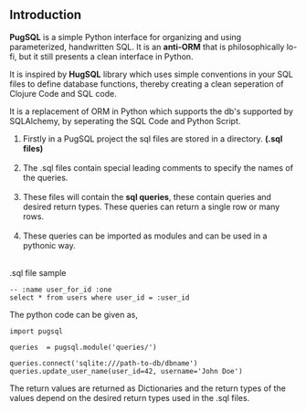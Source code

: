## Introduction

<b>PugSQL</b> is a simple Python interface for organizing and using parameterized, handwritten SQL. It is an <b>anti-ORM</b> that is philosophically lo-fi, but it still presents a clean interface in Python.

It is inspired by <b>HugSQL</b> library which uses simple conventions in your SQL files to define database functions, thereby creating a clean seperation of Clojure Code and SQL code.

It is a replacement of ORM in Python which supports the db's supported by SQLAlchemy, by seperating the SQL Code and Python Script. 
 
<ol>
    <li> Firstly in a PugSQL project the sql files are stored in a directory. <b>(.sql files) </b>
    </li>
    <br>
    <li> The .sql files contain special leading comments to specify the names of the queries. 
    </li>
    <br>
    <li> These files will contain the <b>sql queries</b>, these contain queries and desired return types. These queries can return a single row or many rows. 
    </li>
    <br>
    <li> These queries can be imported as modules and can be used in a pythonic way.
    </li>
    <br>
</ol>

.sql file sample

~~~~
-- :name user_for_id :one
select * from users where user_id = :user_id
~~~~

The python code can be given as,

~~~~
import pugsql

queries  = pugsql.module('queries/')

queries.connect('sqlite:///path-to-db/dbname')
queries.update_user_name(user_id=42, username='John Doe')

~~~~

The return values are returned as Dictionaries and the return types of the values depend on the desired return types used in the .sql files. 